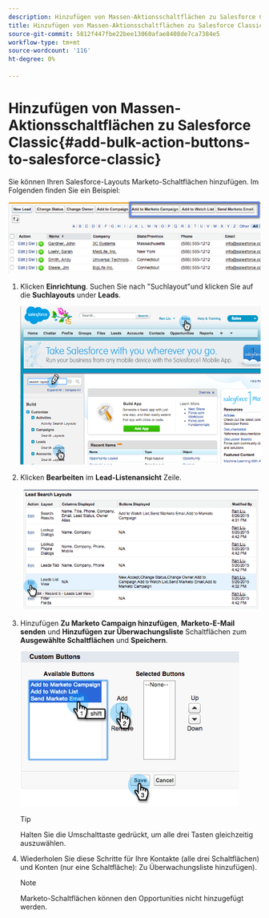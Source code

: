 ```yaml
---
description: Hinzufügen von Massen-Aktionsschaltflächen zu Salesforce Classic - Marketo Docs - Produktdokumentation
title: Hinzufügen von Massen-Aktionsschaltflächen zu Salesforce Classic
source-git-commit: 5812f447fbe22bee13060afae8408de7ca7384e5
workflow-type: tm+mt
source-wordcount: '116'
ht-degree: 0%

---
```


# Hinzufügen von Massen-Aktionsschaltflächen zu Salesforce Classic{#add-bulk-action-buttons-to-salesforce-classic}

Sie können Ihren Salesforce-Layouts Marketo-Schaltflächen hinzufügen. Im Folgenden finden Sie ein Beispiel:

![](assets/add-bulk-action-buttons-to-salesforce-classic-1.png)

1. Klicken **Einrichtung**. Suchen Sie nach &quot;Suchlayout&quot;und klicken Sie auf die **Suchlayouts** under **Leads**.

   ![](assets/add-bulk-action-buttons-to-salesforce-classic-2.png)

1. Klicken **Bearbeiten** im **Lead-Listenansicht** Zeile.

   ![](assets/add-bulk-action-buttons-to-salesforce-classic-3.png)

1. Hinzufügen **Zu Marketo Campaign hinzufügen**, **Marketo-E-Mail senden** und **Hinzufügen zur Überwachungsliste** Schaltflächen zum **Ausgewählte Schaltflächen** und **Speichern**.

   ![](assets/add-bulk-action-buttons-to-salesforce-classic-4.png)

   >[!TIP]
   >
   >Halten Sie die Umschalttaste gedrückt, um alle drei Tasten gleichzeitig auszuwählen.

1. Wiederholen Sie diese Schritte für Ihre Kontakte (alle drei Schaltflächen) und Konten (nur eine Schaltfläche): Zu Überwachungsliste hinzufügen).

   >[!NOTE]
   >
   >Marketo-Schaltflächen können den Opportunities nicht hinzugefügt werden.
